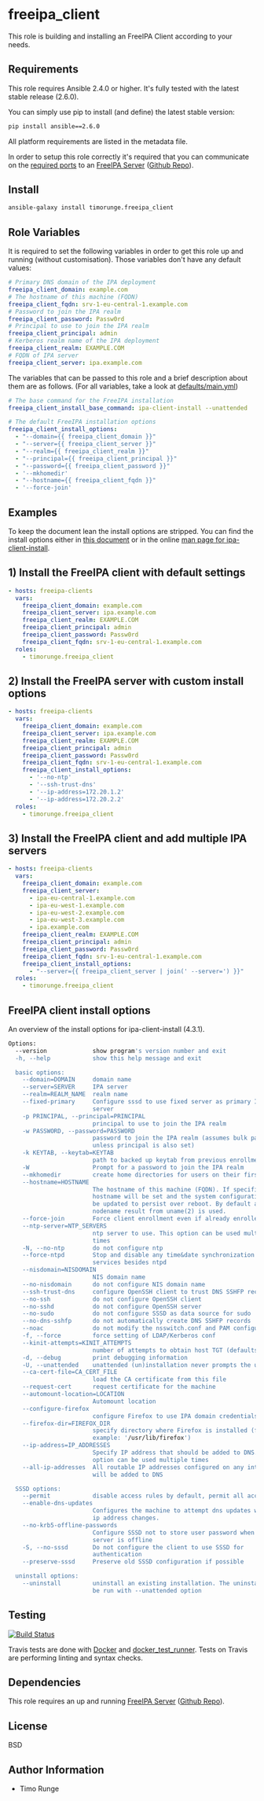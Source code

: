 freeipa_client
==============

This role is building and installing an FreeIPA Client according to your needs.

Requirements
------------

This role requires Ansible 2.4.0 or higher. It's fully tested with the latest
stable release (2.6.0).

You can simply use pip to install (and define) the latest stable version:

```sh
pip install ansible==2.6.0
```

All platform requirements are listed in the metadata file.

In order to setup this role correctly it's required that you can communicate on
the
[required ports](https://access.redhat.com/documentation/en-us/red_hat_enterprise_linux/7/html/linux_domain_identity_authentication_and_policy_guide/installing-ipa#prereq-ports-list)
to an [FreeIPA Server](https://galaxy.ansible.com/timorunge/freeipa-server/)
([Github Repo](https://github.com/timorunge/ansible-freeipa-server)).

Install
-------

```sh
ansible-galaxy install timorunge.freeipa_client
```

Role Variables
--------------

It is required to set the following variables in order to get this role up and
running (without customisation). Those variables don't have any default values:

```yaml
# Primary DNS domain of the IPA deployment
freeipa_client_domain: example.com
# The hostname of this machine (FQDN)
freeipa_client_fqdn: srv-1-eu-central-1.example.com
# Password to join the IPA realm
freeipa_client_password: Passw0rd
# Principal to use to join the IPA realm
freeipa_client_principal: admin
# Kerberos realm name of the IPA deployment
freeipa_client_realm: EXAMPLE.COM
# FQDN of IPA server
freeipa_client_server: ipa.example.com
```

The variables that can be passed to this role and a brief description about
them are as follows. (For all variables, take a look at [defaults/main.yml](defaults/main.yml))

```yaml
# The base command for the FreeIPA installation
freeipa_client_install_base_command: ipa-client-install --unattended

# The default FreeIPA installation options
freeipa_client_install_options:
  - "--domain={{ freeipa_client_domain }}"
  - "--server={{ freeipa_client_server }}"
  - "--realm={{ freeipa_client_realm }}"
  - "--principal={{ freeipa_client_principal }}"
  - "--password={{ freeipa_client_password }}"
  - '--mkhomedir'
  - "--hostname={{ freeipa_client_fqdn }}"
  - '--force-join'
```

Examples
--------

To keep the document lean the install options are stripped.
You can find the install options either in [this
document](#freeipa-client-install-options) or in the online
[man page for ipa-client-install](https://linux.die.net/man/1/ipa-client-install).

## 1) Install the FreeIPA client with default settings

```yaml
- hosts: freeipa-clients
  vars:
    freeipa_client_domain: example.com
    freeipa_client_server: ipa.example.com
    freeipa_client_realm: EXAMPLE.COM
    freeipa_client_principal: admin
    freeipa_client_password: Passw0rd
    freeipa_client_fqdn: srv-1-eu-central-1.example.com
  roles:
    - timorunge.freeipa_client
```

## 2) Install the FreeIPA server with custom install options

```yaml
- hosts: freeipa-clients
  vars:
    freeipa_client_domain: example.com
    freeipa_client_server: ipa.example.com
    freeipa_client_realm: EXAMPLE.COM
    freeipa_client_principal: admin
    freeipa_client_password: Passw0rd
    freeipa_client_fqdn: srv-1-eu-central-1.example.com
    freeipa_client_install_options:
      - '--no-ntp'
      - '--ssh-trust-dns'
      - '--ip-address=172.20.1.2'
      - '--ip-address=172.20.2.2'
  roles:
    - timorunge.freeipa_client
```

## 3) Install the FreeIPA client and add multiple IPA servers

```yaml
- hosts: freeipa-clients
  vars:
    freeipa_client_domain: example.com
    freeipa_client_server:
      - ipa-eu-central-1.example.com
      - ipa-eu-west-1.example.com
      - ipa-eu-west-2.example.com
      - ipa-eu-west-3.example.com
      - ipa.example.com
    freeipa_client_realm: EXAMPLE.COM
    freeipa_client_principal: admin
    freeipa_client_password: Passw0rd
    freeipa_client_fqdn: srv-1-eu-central-1.example.com
    freeipa_client_install_options:
      - "--server={{ freeipa_client_server | join(' --server=') }}"
  roles:
    - timorunge.freeipa_client
```

FreeIPA client install options
------------------------------

An overview of the install options for ipa-client-install (4.3.1).

```sh
Options:
  --version             show program's version number and exit
  -h, --help            show this help message and exit

  basic options:
    --domain=DOMAIN     domain name
    --server=SERVER     IPA server
    --realm=REALM_NAME  realm name
    --fixed-primary     Configure sssd to use fixed server as primary IPA
                        server
    -p PRINCIPAL, --principal=PRINCIPAL
                        principal to use to join the IPA realm
    -w PASSWORD, --password=PASSWORD
                        password to join the IPA realm (assumes bulk password
                        unless principal is also set)
    -k KEYTAB, --keytab=KEYTAB
                        path to backed up keytab from previous enrollment
    -W                  Prompt for a password to join the IPA realm
    --mkhomedir         create home directories for users on their first login
    --hostname=HOSTNAME
                        The hostname of this machine (FQDN). If specified, the
                        hostname will be set and the system configuration will
                        be updated to persist over reboot. By default a
                        nodename result from uname(2) is used.
    --force-join        Force client enrollment even if already enrolled
    --ntp-server=NTP_SERVERS
                        ntp server to use. This option can be used multiple
                        times
    -N, --no-ntp        do not configure ntp
    --force-ntpd        Stop and disable any time&date synchronization
                        services besides ntpd
    --nisdomain=NISDOMAIN
                        NIS domain name
    --no-nisdomain      do not configure NIS domain name
    --ssh-trust-dns     configure OpenSSH client to trust DNS SSHFP records
    --no-ssh            do not configure OpenSSH client
    --no-sshd           do not configure OpenSSH server
    --no-sudo           do not configure SSSD as data source for sudo
    --no-dns-sshfp      do not automatically create DNS SSHFP records
    --noac              do not modify the nsswitch.conf and PAM configuration
    -f, --force         force setting of LDAP/Kerberos conf
    --kinit-attempts=KINIT_ATTEMPTS
                        number of attempts to obtain host TGT (defaults to 5).
    -d, --debug         print debugging information
    -U, --unattended    unattended (un)installation never prompts the user
    --ca-cert-file=CA_CERT_FILE
                        load the CA certificate from this file
    --request-cert      request certificate for the machine
    --automount-location=LOCATION
                        Automount location
    --configure-firefox
                        configure Firefox to use IPA domain credentials
    --firefox-dir=FIREFOX_DIR
                        specify directory where Firefox is installed (for
                        example: '/usr/lib/firefox')
    --ip-address=IP_ADDRESSES
                        Specify IP address that should be added to DNS. This
                        option can be used multiple times
    --all-ip-addresses  All routable IP addresses configured on any inteface
                        will be added to DNS

  SSSD options:
    --permit            disable access rules by default, permit all access.
    --enable-dns-updates
                        Configures the machine to attempt dns updates when the
                        ip address changes.
    --no-krb5-offline-passwords
                        Configure SSSD not to store user password when the
                        server is offline
    -S, --no-sssd       Do not configure the client to use SSSD for
                        authentication
    --preserve-sssd     Preserve old SSSD configuration if possible

  uninstall options:
    --uninstall         uninstall an existing installation. The uninstall can
                        be run with --unattended option
```

Testing
-------

[![Build Status](https://travis-ci.org/timorunge/ansible-freeipa-client.svg?branch=master)](https://travis-ci.org/timorunge/ansible-freeipa-client)

Travis tests are done with [Docker](https://www.docker.com) and
[docker_test_runner](https://github.com/timorunge/docker-test-runner). Tests
on Travis are performing linting and syntax checks.

Dependencies
------------

This role requires an up and running
[FreeIPA Server](https://galaxy.ansible.com/timorunge/freeipa_server/)
([Github Repo](https://github.com/timorunge/ansible-freeipa-server)).

License
-------
BSD

Author Information
------------------

- Timo Runge
